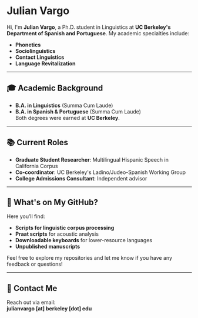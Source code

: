 # Julian Vargo

Hi, I'm **Julian Vargo**, a Ph.D. student in Linguistics at **UC Berkeley's Department of Spanish and Portuguese**. My academic specialties include:

- **Phonetics**
- **Sociolinguistics**
- **Contact Linguistics**
- **Language Revitalization**

---

## 🎓 Academic Background
- **B.A. in Linguistics** (Summa Cum Laude)  
- **B.A. in Spanish & Portuguese** (Summa Cum Laude)  
Both degrees were earned at **UC Berkeley**.

---

## 📚 Current Roles
- **Graduate Student Researcher**: Multilingual Hispanic Speech in California Corpus  
- **Co-coordinator**: UC Berkeley's Ladino/Judeo-Spanish Working Group  
- **College Admissions Consultant**: Independent advisor  

---

## 🚀 What's on My GitHub?
Here you’ll find:
- **Scripts for linguistic corpus processing**
- **Praat scripts** for acoustic analysis
- **Downloadable keyboards** for lower-resource languages
- **Unpublished manuscripts**  

Feel free to explore my repositories and let me know if you have any feedback or questions!

---

## 📧 Contact Me
Reach out via email:  
**julianvargo [at] berkeley [dot] edu**


<!---
julian-vargo/julian-vargo is a ✨ special ✨ repository because its `README.md` (this file) appears on your GitHub profile.
You can click the Preview link to take a look at your changes.
--->
